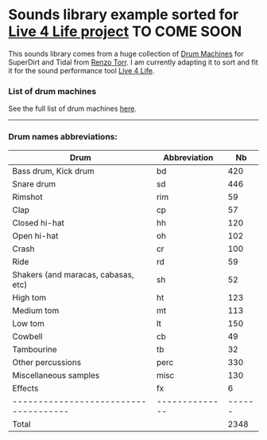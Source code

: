 # Sounds library example sorted for [Live 4 Life project](https://github.com/Xon77/Live4Life) TO COME SOON

This sounds library comes from a huge collection of [Drum Machines](https://github.com/ritchse/tidal-drum-machines/tree/main/machines) for SuperDirt and Tidal from [Renzo Torr](https://github.com/ritchse). I am currently adapting it to sort and fit it for the sound performance tool [Live 4 Life](https://github.com/Xon77/Live4Life).

### List of drum machines

See the full list of drum machines [here](/machines).

---


### Drum names abbreviations:
| Drum                                | Abbreviation |  Nb  |
|-------------------------------------|--------------|------|
| Bass drum, Kick drum                | bd           |  420 |
| Snare drum                          | sd           |  446 |
| Rimshot                             | rim          |   59 |
| Clap                                | cp           |   57 |
| Closed hi-hat                       | hh           |  120 |
| Open hi-hat                         | oh           |  102 |
| Crash                               | cr           |  100 |
| Ride                                | rd           |   59 |
| Shakers (and maracas, cabasas, etc) | sh           |   52 |
| High tom                            | ht           |  123 |
| Medium tom                          | mt           |  113 |
| Low tom                             | lt           |  150 |
| Cowbell                             | cb           |   49 |
| Tambourine                          | tb           |   32 |
| Other percussions                   | perc         |  330 |
| Miscellaneous samples               | misc         |  130 |
| Effects                             | fx           |    6 |
|-------------------------------------|--------------|------|
| Total                               |              | 2348 |
